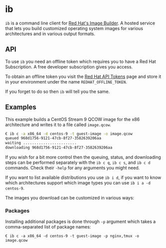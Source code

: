 # ib

`ib` is a command line client for [Red Hat's Image Builder](https://console.redhat.com/insights/image-builder). A hosted service that lets you build customized operating system images for various architectures and in various output formats.

## API

To use `ib` you need an offline token which requires you to have a Red Hat Subscription. A free developer subscription gives you access.

To obtain an offline token you visit the [Red Hat API Tokens](https://access.redhat.com/management/api) page and store it in your environment under the name `REDHAT_OFFLINE_TOKEN`.

If you forget to do so then `ib` will tell you the same.

## Examples

This example builds a CentOS Stream 9 QCOW image for the x86 architecture and writes it to a file called `image.qcow`.

```sh
€ ib c -a x86_64 -d centos-9 -t guest-image -o image.qcow
queued 968d1756-9121-47cb-8f27-3582639206aa
waiting ........................
downloading 968d1756-9121-47cb-8f27-3582639206aa
```

If you wish for a bit more control then the queuing, status, and downloading steps can be performed separately with the `ib c q`, `ib c s`, and `ib c d` commands. Check their `-help` for any arguments you might need.

If you want to list available distributions you use `ib i d`, if you want to know which architectures support which image types you can use `ib i a -d centos-9`.

The images you download can be customized in various ways:

### Packages

Installing additional packages is done through `-p` argument which takes a comma-separated list of package names:

```
€ ib c -a x86_64 -d centos-9 -t guest-image -p nginx,tmux -o image.qcow
```

